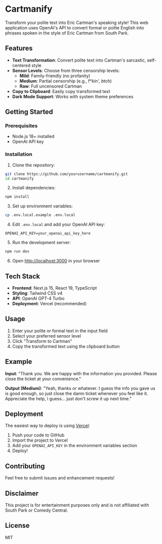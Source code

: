 # Cartmanify

Transform your polite text into Eric Cartman's speaking style! This web application uses OpenAI's API to convert formal or polite English into phrases spoken in the style of Eric Cartman from South Park.

## Features

- **Text Transformation**: Convert polite text into Cartman's sarcastic, self-centered style
- **Sensor Levels**: Choose from three censorship levels:
  - **Mild**: Family-friendly (no profanity)
  - **Medium**: Partial censorship (e.g., f\**kin', b*tch)
  - **Raw**: Full uncensored Cartman
- **Copy to Clipboard**: Easily copy transformed text
- **Dark Mode Support**: Works with system theme preferences

## Getting Started

### Prerequisites

- Node.js 18+ installed
- OpenAI API key

### Installation

1. Clone the repository:

```bash
git clone https://github.com/yourusername/cartmanify.git
cd cartmanify
```

2. Install dependencies:

```bash
npm install
```

3. Set up environment variables:

```bash
cp .env.local.example .env.local
```

4. Edit `.env.local` and add your OpenAI API key:

```
OPENAI_API_KEY=your_openai_api_key_here
```

5. Run the development server:

```bash
npm run dev
```

6. Open [http://localhost:3000](http://localhost:3000) in your browser

## Tech Stack

- **Frontend**: Next.js 15, React 19, TypeScript
- **Styling**: Tailwind CSS v4
- **API**: OpenAI GPT-4 Turbo
- **Deployment**: Vercel (recommended)

## Usage

1. Enter your polite or formal text in the input field
2. Select your preferred sensor level
3. Click "Transform to Cartman"
4. Copy the transformed text using the clipboard button

## Example

**Input**: "Thank you. We are happy with the information you provided. Please close the ticket at your convenience."

**Output (Medium)**: "Yeah, thanks or whatever. I guess the info you gave us is good enough, so just close the damn ticket whenever you feel like it. Appreciate the help, I guess... just don't screw it up next time."

## Deployment

The easiest way to deploy is using [Vercel](https://vercel.com):

1. Push your code to GitHub
2. Import the project to Vercel
3. Add your `OPENAI_API_KEY` in the environment variables section
4. Deploy!

## Contributing

Feel free to submit issues and enhancement requests!

## Disclaimer

This project is for entertainment purposes only and is not affiliated with South Park or Comedy Central.

## License

MIT
